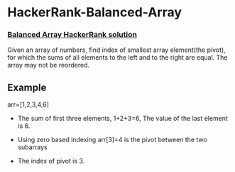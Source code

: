 # HackerRank-Balanced-Array

### [Balanced Array HackerRank solution](https://www.geeksforgeeks.org/find-element-array-sum-left-array-equal-sum-right-array/)

Given an array of numbers, find index of smallest array element(the pivot), for which the sums of all elements to the left and to the right are equal. The array may not be reordered.

## Example
arr=[1,2,3,4,6]

- The sum of first three elements, 1+2+3=6, The value of the last element is 6. <p>
- Using zero based indexing arr[3]=4 is the pivot between the two subarrays <p>
- The index of pivot is 3.
